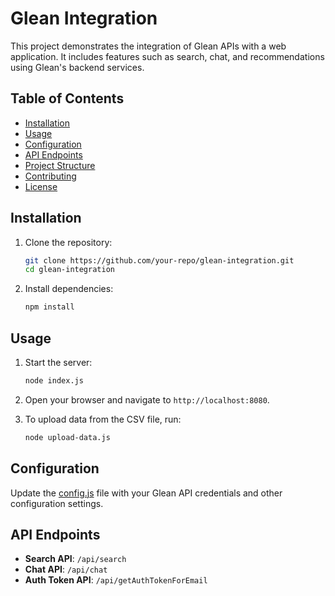 # Glean Integration

This project demonstrates the integration of Glean APIs with a web application. It includes features such as search, chat, and recommendations using Glean's backend services.

## Table of Contents

- [Installation](#installation)
- [Usage](#usage)
- [Configuration](#configuration)
- [API Endpoints](#api-endpoints)
- [Project Structure](#project-structure)
- [Contributing](#contributing)
- [License](#license)

## Installation

1. Clone the repository:
    ```sh
    git clone https://github.com/your-repo/glean-integration.git
    cd glean-integration
    ```

2. Install dependencies:
    ```sh
    npm install
    ```

## Usage

1. Start the server:
    ```sh
    node index.js
    ```


2. Open your browser and navigate to `http://localhost:8080`.

3. To upload data from the CSV file, run:
    ```sh
    node upload-data.js
    ```

## Configuration

Update the [config.js](http://_vscodecontentref_/0) file with your Glean API credentials and other configuration settings.

## API Endpoints

- **Search API**: `/api/search`
- **Chat API**: `/api/chat`
- **Auth Token API**: `/api/getAuthTokenForEmail`

